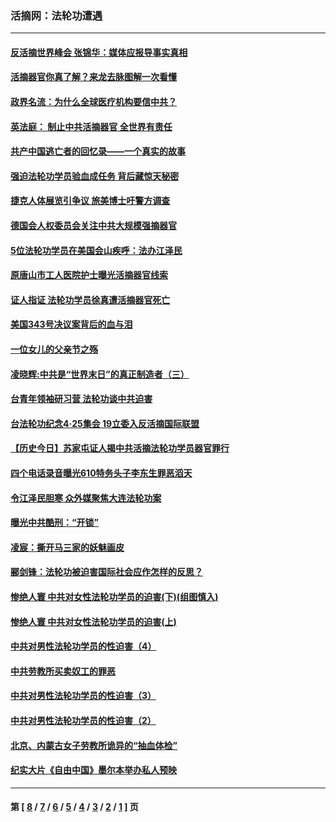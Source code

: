 ### 活摘网：法轮功遭遇
---
#### [反活摘世界峰会 张锦华：媒体应报导事实真相](../../pages/nf5881/n13278502.md?11290430) 
#### [活摘器官你真了解？来龙去脉图解一次看懂](../../pages/nf5881/n13013820.md?11290430) 
#### [政界名流：为什么全球医疗机构要信中共？](../../pages/nf5881/n11945479.md?11290430) 
#### [英法庭： 制止中共活摘器官 全世界有责任](../../pages/nf5881/n11330691.md?11290430) 
#### [共产中国逃亡者的回忆录——一个真实的故事](../../pages/nf5881/n10918649.md?11290430) 
#### [强迫法轮功学员验血成任务 背后藏惊天秘密](../../pages/nf5881/n4252384.md?11290430) 
#### [捷克人体展览引争议 旅美博士吁警方调查](../../pages/nf5881/n9429187.md?11290430) 
#### [德国会人权委员会关注中共大规模强摘器官](../../pages/nf5881/n8418950.md?11290430) 
#### [5位法轮功学员在美国会山疾呼：法办江泽民](../../pages/nf5881/n8101519.md?11290430) 
#### [原唐山市工人医院护士曝光活摘器官线索](../../pages/nf5881/n8076384.md?11290430) 
#### [证人指证 法轮功学员徐真遭活摘器官死亡](../../pages/nf5881/n8042467.md?11290430) 
#### [美国343号决议案背后的血与泪](../../pages/nf5881/n8020684.md?11290430) 
#### [一位女儿的父亲节之殇](../../pages/nf5881/n8014122.md?11290430) 
#### [凌晓辉:中共是“世界末日”的真正制造者（三）](../../pages/nf5881/n4210333.md?11290430) 
#### [台青年领袖研习营 法轮功谈中共迫害](../../pages/nf5881/n4141857.md?11290430) 
#### [台法轮功纪念4‧25集会 19立委入反活摘国际联盟](../../pages/nf5881/n4141821.md?11290430) 
#### [【历史今日】苏家屯证人揭中共活摘法轮功学员器官罪行](../../pages/nf5881/n4135912.md?11290430) 
#### [四个电话录音曝光610特务头子李东生罪恶滔天](../../pages/nf5881/n4040060.md?11290430) 
#### [令江泽民胆寒 众外媒聚焦大连法轮功案](../../pages/nf5881/n3932671.md?11290430) 
#### [曝光中共酷刑：“开锁”](../../pages/nf5881/n3889373.md?11290430) 
#### [凌宸：撕开马三家的妖魅画皮](../../pages/nf5881/n3849369.md?11290430) 
#### [郦剑锋：法轮功被迫害国际社会应作怎样的反思？](../../pages/nf5881/n3824560.md?11290430) 
#### [惨绝人寰 中共对女性法轮功学员的迫害(下)(组图慎入)](../../pages/nf5881/n3816285.md?11290430) 
#### [惨绝人寰 中共对女性法轮功学员的迫害(上)](../../pages/nf5881/n3815374.md?11290430) 
#### [中共对男性法轮功学员的性迫害（4）](../../pages/nf5881/n3769144.md?11290430) 
#### [中共劳教所买卖奴工的罪恶](../../pages/nf5881/n3769378.md?11290430) 
#### [中共对男性法轮功学员的性迫害（3）](../../pages/nf5881/n3768231.md?11290430) 
#### [中共对男性法轮功学员的性迫害（2）](../../pages/nf5881/n3767211.md?11290430) 
#### [北京、内蒙古女子劳教所诡异的“抽血体检”](../../pages/nf5881/n3753158.md?11290430) 
#### [纪实大片《自由中国》墨尔本举办私人预映](../../pages/nf5881/n3743337.md?11290430) 

---
#### 第 [ [8](./8.md?11290430) / [7](./7.md?11290430) / [6](./6.md?11290430) / [5](./5.md?11290430) / [4](./4.md?11290430) / [3](./3.md?11290430) / [2](./2.md?11290430) / [1](./1.md?11290430) ] 页
